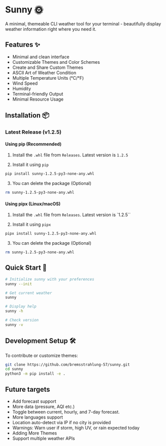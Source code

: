# Sunny 🌞

A minimal, themeable CLI weather tool for your terminal - beautifully display weather information right where you need it.

## Features ✨

- Minimal and clean interface
- Customizable Themes and Color Schemes
- Create and Share Custom Themes
- ASCII Art of Weather Condition
- Multiple Temperature Units (°C/°F)
- Wind Speed
- Humidity
- Terminal-friendly Output
- Minimal Resource Usage

## Installation 📦

### Latest Release (v1.2.5)

#### Using pip (Recommended)
1. Install the `.whl` file from `Releases`. Latest version is `1.2.5`

2. Install it using `pip`
```bash
pip install sunny-1.2.5-py3-none-any.whl
```
3. You can delete the package (Optional)
```bash
rm sunny-1.2.5-py3-none-any.whl
```

#### Using pipx (Linux/macOS)
1. Install the `.whl` file from `Releases`. Latest version is `1.2.5``

2. Install it using `pipx`
```bash
pipx install sunny-1.2.5-py3-none-any.whl
```
3. You can delete the package (Optional)
```bash
rm sunny-1.2.5-py3-none-any.whl
```

## Quick Start 🚀

```bash
# Initialize sunny with your preferences
sunny --init

# Get current weather
sunny

# Display help
sunny -h

# Check version
sunny -v
```

## Development Setup 🛠️

To contribute or customize themes:

```bash
git clone https://github.com/bremsstrahlung-57/sunny.git
cd sunny
python3 -m pip install -e .
```

## Future targets
- Add forecast support
- More data (pressure, AQI etc.)
- Toggle between current, hourly, and 7-day forecast.
- More languages support
- Location auto-detect via IP if no city is provided
- Warnings:  Warn user if storm, high UV, or rain expected today
- Adding More Themes
- Support multiple weather APIs